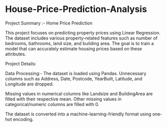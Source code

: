 # House-Price-Prediction-Analysis

Project Summary :- Home Price Prediction

This project focuses on predicting property prices using Linear Regression. The dataset includes various property-related features such as number of bedrooms, bathrooms, land size, and building area. The goal is to train a model that can accurately estimate housing prices based on these attributes.

Project Details:

Data Processing:- The dataset is loaded using Pandas. Unnecessary columns such as Address, Date, Postcode, YearBuilt, Latitude, and Longitude are dropped. 

Missing values in numerical columns like Landsize and BuildingArea are filled with their respective mean. Other missing values in categorical/numeric columns are filled with 0. 

The dataset is converted into a machine-learning-friendly format using one-hot encoding.
